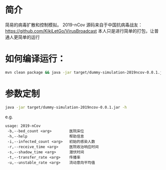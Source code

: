 # 简介

简易的病毒扩散和控制模拟。 2019-nCov
源码来自于中国抗病毒战友： https://github.com/KikiLetGo/VirusBroadcast
本人只是进行简单的打包，让普通人更简单的运行

# 如何编译运行：
```bash
mvn clean package && java -jar target/dummy-simulation-2019ncov-0.0.1.jar
```

# 参数定制
```bash
java -jar target/dummy-simulation-2019ncov-0.0.1.jar -h
```
e.g.
```
usage: 2019-nCov
 -b,--bed_count <arg>        医院床位
 -h,--help                   帮助信息
 -i,--infected_count <arg>   初始的感染人数
 -r,--receive_time <arg>     医院收治响应时间
 -s,--shadow_time <arg>      潜伏时间
 -t,--transfer_rate <arg>    传播率
 -u,--unstable_rate <arg>    流动意向平均值
```